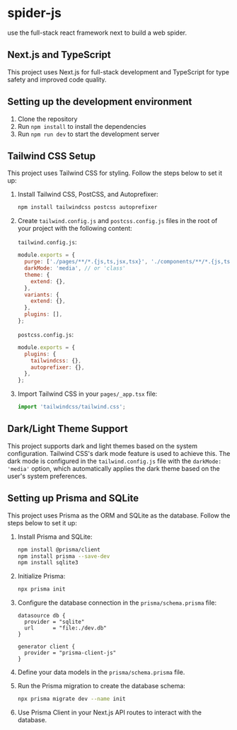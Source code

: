 # spider-js

use the full-stack react framework next to build a web spider.

## Next.js and TypeScript

This project uses Next.js for full-stack development and TypeScript for type safety and improved code quality.

## Setting up the development environment

1. Clone the repository
2. Run `npm install` to install the dependencies
3. Run `npm run dev` to start the development server

## Tailwind CSS Setup

This project uses Tailwind CSS for styling. Follow the steps below to set it up:

1. Install Tailwind CSS, PostCSS, and Autoprefixer:
   ```bash
   npm install tailwindcss postcss autoprefixer
   ```

2. Create `tailwind.config.js` and `postcss.config.js` files in the root of your project with the following content:

   `tailwind.config.js`:
   ```js
   module.exports = {
     purge: ['./pages/**/*.{js,ts,jsx,tsx}', './components/**/*.{js,ts,jsx,tsx}'],
     darkMode: 'media', // or 'class'
     theme: {
       extend: {},
     },
     variants: {
       extend: {},
     },
     plugins: [],
   };
   ```

   `postcss.config.js`:
   ```js
   module.exports = {
     plugins: {
       tailwindcss: {},
       autoprefixer: {},
     },
   };
   ```

3. Import Tailwind CSS in your `pages/_app.tsx` file:
   ```js
   import 'tailwindcss/tailwind.css';
   ```

## Dark/Light Theme Support

This project supports dark and light themes based on the system configuration. Tailwind CSS's dark mode feature is used to achieve this. The dark mode is configured in the `tailwind.config.js` file with the `darkMode: 'media'` option, which automatically applies the dark theme based on the user's system preferences.

## Setting up Prisma and SQLite

This project uses Prisma as the ORM and SQLite as the database. Follow the steps below to set it up:

1. Install Prisma and SQLite:
   ```bash
   npm install @prisma/client
   npm install prisma --save-dev
   npm install sqlite3
   ```

2. Initialize Prisma:
   ```bash
   npx prisma init
   ```

3. Configure the database connection in the `prisma/schema.prisma` file:
   ```prisma
   datasource db {
     provider = "sqlite"
     url      = "file:./dev.db"
   }

   generator client {
     provider = "prisma-client-js"
   }
   ```

4. Define your data models in the `prisma/schema.prisma` file.

5. Run the Prisma migration to create the database schema:
   ```bash
   npx prisma migrate dev --name init
   ```

6. Use Prisma Client in your Next.js API routes to interact with the database.
